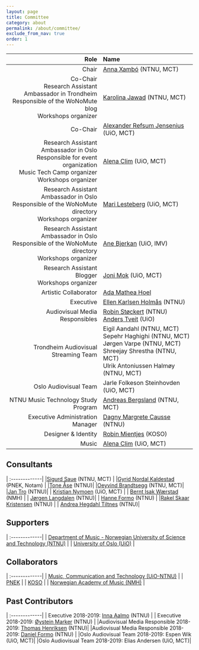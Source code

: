 ```yaml
---
layout: page
title: Committee
category: about
permalink: /about/committee/
exclude_from_nav: true
order: 1
---
```

| Role        | Name           |
| -------------:|:-------------|
| Chair     | [Anna Xambó](https://www.ntnu.edu/employees/anna.xambo.sedo) (NTNU, MCT)|
|Co-Chair<br />Research Assistant<br /> Ambassador in Trondheim<br />Responsible of the WoNoMute blog <br />Workshops organizer|[Karolina Jawad](https://cv2c.noblogs.org/) (NTNU, MCT) |
|Co-Chair|[Alexander Refsum Jensenius](https://www.hf.uio.no/ritmo/english/people/management/alexanje/index.html) (UiO, MCT)  |
| Research Assistant<br /> Ambassador in Oslo<br /> Responsible for event organization<br /> Music Tech Camp organizer<br /> Workshops organizer   | [Alena Clim](https://www.linkedin.com/in/alena-clim-54a588151/) (UiO, MCT)|
| Research Assistant<br /> Ambassador in Oslo<br /> Responsible of the WoNoMute directory<br /> Workshops organizer    | [Mari Lesteberg](https://www.youtube.com/user/maisplante/about) (UiO, MCT)|
| Research Assistant<br /> Ambassador in Oslo<br /> Responsible of the WoNoMute directory<br /> Workshops organizer    | [Ane Bjerkan](https://twitter.com/anebjerkan?lang=en) (UiO, IMV)|
| Research Assistant<br /> Blogger <br /> Workshops organizer    | [Joni Mok](https://twitter.com/aursticflute?lang=en) (UiO, MCT)|
|Artistic Collaborator<br />      |[Ada Mathea Hoel](NTNU) |
|  Executive    | [Ellen Karlsen Holmås](https://www.ntnu.no/ansatte/ellen.holmas) (NTNU) |
| Audiovisual Media Responsibles     | [Robin Støckert](https://www.ntnu.edu/employees/robin.stockert) (NTNU) <br /> [Anders Tveit](https://www.hf.uio.no/imv/english/people/aca/temporary/andertve/) (UiO) |
| Trondheim Audiovisual Streaming Team |Eigil Aandahl (NTNU, MCT) <br /> Sepehr Haghighi (NTNU, MCT) <br /> Jørgen Varpe (NTNU, MCT)<br />Shreejay Shrestha (NTNU, MCT) <br /> Ulrik Antoniussen Halmøy (NTNU, MCT)|
| Oslo Audiovisual Team | Jarle Folkeson Steinhovden (UiO, MCT) |
| NTNU Music Technology Study Program | [Andreas Bergsland](https://www.ntnu.no/ansatte/andreas.bergsland) (NTNU, MCT)|
|  Executive Administration Manager    | [Dagny Margrete Causse](https://www.ntnu.no/ansatte/dagny.causse) (NTNU)|
| Designer & Identity     |[Robin Mientjes](http://rbmntjs.nl/) (KOSO) |
| Music     | [Alena Clim](https://www.linkedin.com/in/alena-clim-54a588151/) (UiO, MCT) |




## Consultants

| :-------------|
|[Sigurd Saue](https://www.ntnu.edu/employees/sigurd.saue) (NTNU, MCT)      |
|[Gyrid Nordal Kaldestad](https://www.linkedin.com/in/gyrid-nordal-kaldestad-7a26b329/?originalSubdomain=no) (PNEK, Notam)     |
|[Tone Åse](https://www.ntnu.edu/employees/tone.ase) (NTNU)|
|[Oeyvind Brandtsegg](https://www.ntnu.edu/employees/tone.ase) (NTNU, MCT)|
|[Jan Tro](https://www.ntnu.no/ansatte/jan.tro) (NTNU)|
| [Kristian Nymoen](https://www.hf.uio.no/ritmo/personer/fast/krisny/) (UiO, MCT) |
| [Bernt Isak Wærstad](https://www.linkedin.com/in/berntisak/?originalSubdomain=no) (NMH) |
| [Jørgen Langdalen](https://www.ntnu.no/ansatte/jorgen.langdalen) (NTNU)|
| [Hanne Formo](https://www.ntnu.no/ansatte/hanne.formo) (NTNU)     |
|[Rakel Skaar Kristensen](https://www.ntnu.no/ansatte/rakel.s.kristensen) (NTNU) |
| [Andrea Hegdahl Tiltnes](https://www.ntnu.no/ansatte/andrea.tiltnes) (NTNU)|


## Supporters

| :-------------|
| [Department of Music - Norwegian University of Science and Technology (NTNU)](https://www.ntnu.edu/music)    |
| [University of Oslo (UiO)](https://www.uio.no/english/)    |

## Collaborators

| :-------------|
| [Music, Communication and Technology (UiO-NTNU)](https://www.uio.no/english/studies/programmes/mct-master/)    |
| [PNEK](http://www.pnek.org/)    |
| [KOSO](https://www.koso.no/)    |
| [Norwegian Academy of Music (NMH)](https://nmh.no/)    |

## Past Contributors

| :-------------|
| Executive 2018-2019: [Inna Aalmo](https://www.ntnu.edu/employees/inna.aalmo) (NTNU) |
| Executive 2018-2019: [Øystein Marker](https://www.ntnu.no/ansatte/oystein.marker) (NTNU) |
|Audiovisual Media Responsible 2018-2019: [Thomas Henriksen](https://www.ntnu.no/ansatte/thomas.henriksen) (NTNU)|
|Audiovisual Media Responsible 2018-2019: [Daniel Formo](https://www.ntnu.edu/employees/daniel.formo) (NTNU) |
|Oslo Audiovisual Team 2018-2019: Espen Wik (UiO, MCT)|
|Oslo Audiovisual Team 2018-2019: Elias Andersen (UiO, MCT)|

